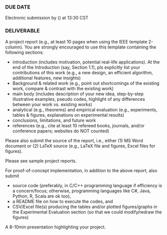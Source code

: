 ### DUE DATE

Electronic submission by () at 13:30 CST

### DELIVERABLE

A project report (e.g., at least 10 pages when using the IEEE template 2-column). You are strongly encouraged to use this template containing the following sections:

- introduction (includes motivation, potential real-life applications). At the end of the Introduction (say, Section 1.1), pls explicitly list your contributions of this work (e.g., a new design, an efficient algorithm, additional features, new insights)
- Background & related work (e.g., point out shortcomings of the existing work, compare & contrast with the existing work)
- main body (includes description of your new idea, step-by-step illustrative examples, pseudo codes, highlight of any differences between your work vs. existing works)
- analytical (e.g., theorems) and empirical evaluation (e.g., experiments, tables & figures, explanations on experimental results)
- conclusions, limitations, and future work
- references (e.g., cite at least 10 refereed books, journals, and/or conference papers; websites do NOT counted)

Please also submit the source of the report, i.e., either (1) MS Word document or (2) LaTeX source (e.g., LaTeX file and figures, Excel files for figures).

Please see sample project reports.

For proof-of-concept implementation, in addition to the above report, also submit

- source code (preferably, in C/C++ programming language if efficiency is a concern/focus; otherwise, programming languages like C#, Java, Python, R, Scala are ok too),
- a README file on how to execute the codes, and
- CSV/Excel file(s) producing the tables and/or plotted figures/graphs in the Experimental Evaluation section (so that we could modify/redraw the figures)

A 8-10min presentation highlighting your project.

